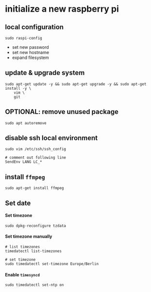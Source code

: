 # initialize a new raspberry pi

## local configuration

```
sudo raspi-config
```

 * set new password
 * set new hostname
 * expand filesystem

## update & upgrade system

```shell
sudo apt-get update -y && sudo apt-get upgrade -y && sudo apt-get install -y \
    vim \
    git
```

## OPTIONAL: remove unused package
```shell
sudo apt autoremove
```

## disable ssh local environment
```shell
sudo vim /etc/ssh/ssh_config

# comment out following line
SendEnv LANG LC_*
```

## install `ffmpeg`
```shell
sudo apt-get install ffmpeg
```

## Set date

#### Set timezone

```shell
sudo dpkg-reconfigure tzdata
```

#### Set timezone manually

```shell
# list timezones
timedatectl list-timezones

# set timezone
sudo timedatectl set-timezone Europe/Berlin
```

#### Enable `timesyncd`

```shell
sudo timedatectl set-ntp on
```

